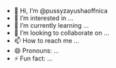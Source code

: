- 👋 Hi, I’m @pussyzayushaoffnica
- 👀 I’m interested in ...
- 🌱 I’m currently learning ...
- 💞️ I’m looking to collaborate on ...
- 📫 How to reach me ...
- 😄 Pronouns: ...
- ⚡ Fun fact: ...

<!---
pussyzayushaoffnica/pussyzayushaoffnica is a ✨ special ✨ repository because its `README.md` (this file) appears on your GitHub profile.
You can click the Preview link to take a look at your changes.
--->
